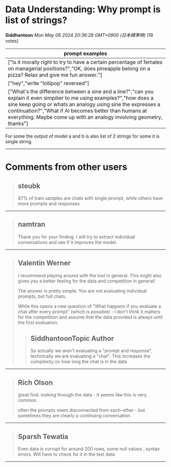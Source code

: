 # Data Understanding: Why prompt is list of strings?

**Siddhantoon** *Mon May 06 2024 20:36:28 GMT+0900 (日本標準時)* (19 votes)

| prompt examples |
| --- |
| ["Is it morally right to try to have a certain percentage of females on managerial positions?","OK, does pineapple belong on a pizza? Relax and give me fun answer."] |
| ["hey","write \"lollipop\" reversed"] |
| ["What's the difference between a sine and a line?","can you explain it even simpilier to me using examples?","how does a sine keep going or whats an analogy using sine the expresses a continuation?","What if AI becomes better than humans at everything. Maybe come up with an analogy involving geometry, thanks"] |

For some the output of model a and b is also list of 2 strings for some it is single string.



---

 # Comments from other users

> ## steubk
> 
> 87% of train samples are chats with single prompt, while others have more prompts and responses
> 
> 
> 


---

> ## namtran
> 
> Thank you for your finding. I will try to extract individual conversations and see if it improves the model.
> 
> 
> 


---

> ## Valentin Werner
> 
> I recommend playing around with the tool in general. This might also gives you a better feeling for the data and competition in general!
> 
> The answer is pretty simple: You are not evaluating individual prompts, but full chats.
> 
> While this opens a new question of "What happens if you evaluate a chat after every prompt" (which is possible) - I don't think it matters for the competition and assume that the data provided is always until the first evaluation.
> 
> 
> 
> > ## SiddhantoonTopic Author
> > 
> > So actually we aren't evaluating a "prompt and response", technically we are evaluating a "chat". This increases the complexity on how long the chat is in the data
> > 
> > 
> > 


---

> ## Rich Olson
> 
> great find.  looking through the data - it seems like this is very common.  
> 
> often the prompts seem disconnected from each-other - but sometimes they are clearly a continuing conversation.
> 
> 
> 


---

> ## Sparsh Tewatia
> 
> Even data is corrupt for around 200 rows, some null values , syntax errors. Will have to check for it in the test data
> 
> 
> 


---

